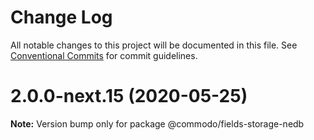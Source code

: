# Change Log

All notable changes to this project will be documented in this file.
See [Conventional Commits](https://conventionalcommits.org) for commit guidelines.

# 2.0.0-next.15 (2020-05-25)

**Note:** Version bump only for package @commodo/fields-storage-nedb

